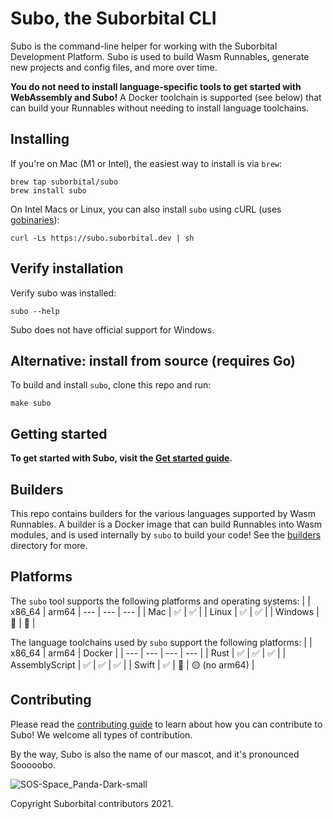 # Subo, the Suborbital CLI

Subo is the command-line helper for working with the Suborbital Development Platform. Subo is used to build Wasm Runnables, generate new projects and config files, and more over time.

**You do not need to install language-specific tools to get started with WebAssembly and Subo!** A Docker toolchain is supported (see below) that can build your Runnables without needing to install language toolchains.

## Installing
If you're on Mac (M1 or Intel), the easiest way to install is via `brew`:
```
brew tap suborbital/subo
brew install subo
```

On Intel Macs or Linux, you can also install `subo` using cURL (uses [gobinaries](https://gobinaries.com)):
```
curl -Ls https://subo.suborbital.dev | sh
```

## Verify installation
Verify subo was installed:
```
subo --help
```

Subo does not have official support for Windows.

## Alternative: install from source (requires Go)
To build and install `subo`, clone this repo and run:
```
make subo
```

## Getting started
**To get started with Subo, visit the [Get started guide](./docs/get-started.md).**

## Builders
This repo contains builders for the various languages supported by Wasm Runnables. A builder is a Docker image that can build Runnables into Wasm modules, and is used internally by `subo` to build your code! See the [builders](./builder/docker) directory for more.

## Platforms
The `subo` tool supports the following platforms and operating systems:
|  | x86_64 | arm64
| --- | --- | --- |
| Mac | ✅ | ✅ |
| Linux | ✅ | ✅ |
| Windows | 🚫 | 🚫 |
 
The language toolchains used by `subo` support the following platforms:
| | x86_64 | arm64 | Docker |
| --- | --- | --- | --- |
| Rust | ✅ | ✅ | ✅ |
| AssemblyScript | ✅ | ✅ | ✅ |
| Swift | ✅ | 🚫 | 🟡 (no arm64) |

## Contributing

Please read the [contributing guide](./CONTRIBUTING.md) to learn about how you can contribute to Subo! We welcome all types of contribution.

By the way, Subo is also the name of our mascot, and it's pronounced Sooooobo.

![SOS-Space_Panda-Dark-small](https://user-images.githubusercontent.com/5942370/129103528-8b013445-a8a2-44bb-8b39-65d912a66767.png)

Copyright Suborbital contributors 2021.
